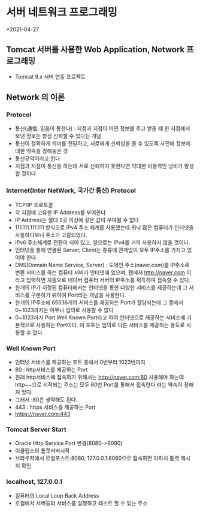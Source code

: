 # 서버 네트워크 프로그래밍
*2021-04-27

## Tomcat 서버를 사용한 Web Application, Network 프로그래밍

* Tomcat 9.x 서버 연동 프로젝트

## Network 의 이론
### Protocol
* 통신(通信, 믿음이 통한다) : 지점과 지점이 어떤 정보를 주고 받을 떄 한 지점에서 보낸 정보는 항상 신회할 수 있다는 개념
* 통신이 정확하게 의미를 전달하고, 서로에게 신뢰성을 줄 수 있도록 사전에 정보에 대한 약속을 정해놓은 것
* 통신규약이라고 한다
* 지점과 지점이 통신을 하는데 서로 신뢰하지 못한다면 막대한 비용적인 낭비가 발생할 것이다

### Internet(Inter NetWork, 국가간 통신) Protocol
* TCP/IP 프로토콜
* 각 지점에 고유한 IP Address를 부여한다
* IP Address는 절대 2곳 이상에 같은 값이 부여될 수 없다
* 111.111.111.111 방식으로 IPv4 주소 체계를 사용했는데 워낙 많은 컴퓨터가 인터넷을 사용하다보니 주소가 고갈되었다.
* IPv6 주소체계로 전환이 되어 있고, 앞으로는 IPv4를 거의 사용하지 않을 것이다.
* 인터넷을 통해 연결된 Server, Client는 종류에 관계없이 모두 IP주소를 가지고 있어야 한다.
* DNS(Domain Name Service, Server) : 도메인 주소(naver.com)를 IP주소로 변환 서비스를 하는 컴퓨터 서버가 인터넷에 있으며, 웹에서 http://naver.com 이라고 입력하면 자동으로 네이버 컴퓨터 서버의 IP주소를 획득하여 접속할 수 있다.
* 한개의 IP가 지정된 컴퓨터에서는 인터넷을 통한 다양한 서비스를 제공하는데 그 서비스를 구분하기 위하여 Port라는 개념을 사용한다.
* 한개의 IP주소에 65536개의 서비스를 제공하는 Port가 할당되는데 그 중에서 0~1023까지는 아무나 임의로 사용할 수 없다
* 0~1023까지 Port Well Known Port라고 하여 인터넷으로 제공하는 서비스에 기본적으로 사용하는 Port이다. 이 포트는 임의로 다른 서비스를 제공하는 용도로 사용할 수 없다.

### Well Known Port
* 인터넷 서비스를 제공하는 포트 중에서 0번부터 1023번까지 
* 80 : http서비스를 제공하는 Port
* 원래 http서비스에 접속하기 위해서는 http://naver.com:80 사용해야 하는데 http~~으로 시작되는 주소는 모두 80번 Port를 통해서 접속한다 라는 약속이 정해져 있다.
* 그래서 :80은 생략해도 된다.
* 443 : https 서비스를 제공하는 Port
* https://naver.com:443


### Tomcat Server Start
* Oracle Http Service Port 변경(8080->9090)
* 이클립스의 톰캣서버시작
* 브라우저에서 로컬포스트:8080, 127.0.0.1:8080으로 접속하면 아파치 톰캣 메시지 확인

### localhost, 127.0.0.1
* 컴퓨터의 Local Loop Back Address
* 로컬에서 서버등의 서비스를 실행하고 테스트 할 수 있는 주소

